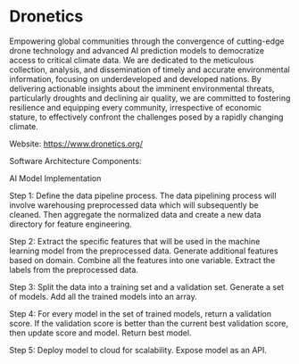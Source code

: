 # Dronetics

Empowering global communities through the convergence of cutting-edge drone technology and advanced AI prediction models to democratize access to critical climate data. We are dedicated to the meticulous collection, analysis, and dissemination of timely and accurate environmental information, focusing on underdeveloped and developed nations. By delivering actionable insights about the imminent environmental threats, particularly droughts and declining air quality, we are committed to fostering resilience and equipping every community, irrespective of economic stature, to effectively confront the challenges posed by a rapidly changing climate. 

Website: https://www.dronetics.org/

Software Architecture Components:

AI Model Implementation

Step 1: 
Define the data pipeline process. The data pipelining process will involve warehousing preprocessed data which will subsequently be cleaned. Then aggregate the normalized data and create a new data directory for feature engineering. 

Step 2: 
Extract the specific features that will be used in the machine learning model from the preprocessed data. Generate additional features based on domain. Combine all the features into one variable. Extract the labels from the preprocessed data. 

Step 3: 
Split the data into a training set and a validation set. Generate a set of models. Add all the trained models into an array. 

Step 4:
For every model in the set of trained models, return a validation score. If the validation score is better than the current best validation score, then update score and model. Return best model. 

Step 5: 
Deploy model to cloud for scalability. Expose model as an API. 

